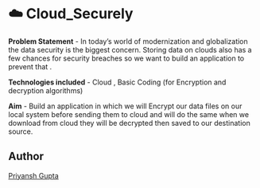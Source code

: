 # :cloud: Cloud_Securely

**Problem Statement** - In today’s world of modernization and globalization the data security is the biggest concern. Storing data on clouds also has a few chances for security breaches so we want to build an application to prevent that .

**Technologies included** - Cloud , Basic Coding (for Encryption and decryption algorithms)

**Aim** - Build an application in which we will Encrypt our data files on our local system before sending them to cloud and will do the same when we download from cloud they will be decrypted then saved to our destination source.

## Author 

[Priyansh Gupta](https://github.com/priyansh19)
